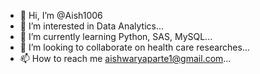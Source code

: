 - 👋 Hi, I’m @Aish1006
- 👀 I’m interested in  Data Analytics...
- 🌱 I’m currently learning Python, SAS, MySQL...
- 💞️ I’m looking to collaborate on health care researches...
- 📫 How to reach me aishwaryaparte1@gmail.com...

<!---
Aish1006/Aish1006 is a ✨ special ✨ repository because its `README.md` (this file) appears on your GitHub profile.
You can click the Preview link to take a look at your changes.
--->
